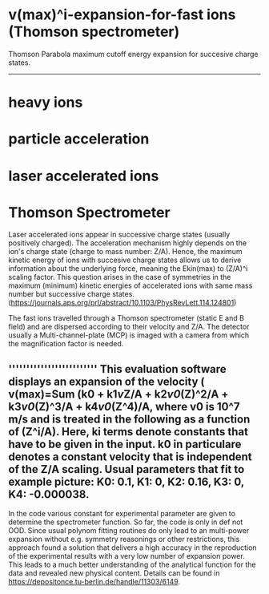 # v(max)^i-expansion-for-fast ions (Thomson spectrometer)
Thomson Parabola maximum cutoff energy expansion for succesive charge states. 
_______________________________________________________________________________
# heavy ions 
# particle acceleration
# laser accelerated ions
# Thomson Spectrometer


Laser accelerated ions appear in successive charge states (usually positively charged). The acceleration mechanism highly depends on the ion's charge state (charge to mass number: Z/A). Hence, the maximum kinetic energy of ions with succesive charge states allows us to derive information about the underlying force, meaning the Ekin(max) to (Z/A)^i scaling factor. 
This question arises in the case of symmetries in the maximum (minimum) kinetic energies of accelerated ions with same mass number but successive charge states. (https://journals.aps.org/prl/abstract/10.1103/PhysRevLett.114.124801)

The fast ions travelled through a Thomson spectrometer (static E and B field) and are dispersed according to their velocity and Z/A.  The detector usually a Multi-channel-plate (MCP) is imaged with a camera from which the magnification factor is needed. 
 
'''''''''''''''''''''''''
This evaluation software displays an expansion of the velocity ( v(max)=Sum (k0 + k1*v*Z/A + k2*v0*(Z)^2/A + k3*v0*(Z)^3/A + k4*v0*(Z^4)/A, where v0 is 10^7 m/s and is treated in the following as a function of (Z^i/A).  Here, ki terms denote constants that have to be given in the input. k0 in particulare denotes a constant velocity that is independent of the Z/A scaling. Usual parameters that fit to example picture: 
K0: 0.1,
K1: 0,
K2: 0.16,
K3: 0,
K4: -0.000038.
-----------------------------------------------
In the code various constant for experimental parameter are given to determine the spectrometer function. So far, the code
is only in def not OOD. Since usual polynom fitting routines do only lead to an multi-power expansion without e.g. symmetry reasonings or other restrictions, this approach found a solution that delivers a high accuracy in the reproduction of the experimental results with a very low number of expansion power. This leads to a much better understanding of the analytical function for the data and revealed new physical content.
Details can be found in https://depositonce.tu-berlin.de/handle/11303/6149.




